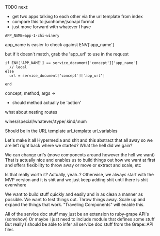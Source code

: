 TODO next:
- get two apps talking to each other via the url template from index
- compare this to jsonhome/jsonapi format
- just move forward with whatever I have


```
APP_NAME=app-1-chi-winery
```

app_name is easier to check against ENV['app_name']

but if it doesn't match, grab the 'app_url' to use in the request

```
if ENV['APP_NAME'] == service_document['concept']['app_name']
  // local
else
  url = service_document['concept']['app_url']

end

```

concept, method, args =>
- should method actually be 'action'

what about nesting routes

wines/special/whatever/:type/:kind/:num

Should be in the URL template
url_template
url_variables


Let's make it all Hypermedia and shit and this abstract that all away
so we are left right back where we started?
What the hell did we gain?

We can change url's (move components around however the hell we want)
That is actually nice and enables us to build things out how we want at first
and offers flexibility to throw away or move or extract and scale, etc

Is that really worth it? Actually, yeah..? Otherwise, we always start
with the MVP version and it is shit and we just keep adding shit until there is shit everwhere


We want to build stuff quickly and easily and in as clean a manner as possible.
We want to test things out. Throw things away. Scale up and expand the things that work.
"Traveling Components" will enable this.


All of the service doc stuff may just be an extension to ruby-grape API's (somehow)
Or maybe I just need to include module that defines some stuff
But really I should be able to infer all service doc stuff from the Grape::API files
